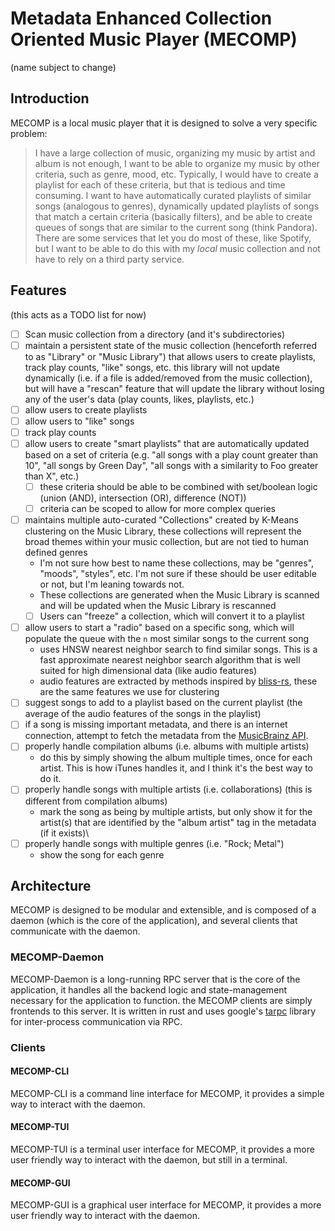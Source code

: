# Metadata Enhanced Collection Oriented Music Player (MECOMP)

(name subject to change)

## Introduction

MECOMP is a local music player that it is designed to solve a very specific problem:

> I have a large collection of music, organizing my music by artist and album is not enough, I want to be able to organize my music by other criteria, such as genre, mood, etc. Typically, I would have to create a playlist for each of these criteria, but that is tedious and time consuming. I want to have automatically curated playlists of similar songs (analogous to genres), dynamically updated playlists of songs that match a certain criteria (basically filters), and be able to create queues of songs that are similar to the current song (think Pandora).
> There are some services that let you do most of these, like Spotify, but I want to be able to do this with my *local* music collection and not have to rely on a third party service.

## Features

(this acts as a TODO list for now)

- [ ] Scan music collection from a directory (and it's subdirectories)
- [ ] maintain a persistent state of the music collection (henceforth referred to as "Library" or "Music Library") that allows users to create playlists, track play counts, "like" songs, etc.
  this library will not update dynamically (i.e. if a file is added/removed from the music collection), but will have a "rescan" feature that will update the library without losing any of the user's data (play counts, likes, playlists, etc.)
- [ ] allow users to create playlists
- [ ] allow users to "like" songs
- [ ] track play counts
- [ ] allow users to create "smart playlists" that are automatically updated based on a set of criteria (e.g. "all songs with a play count greater than 10", "all songs by Green Day", "all songs with a similarity to Foo greater than X", etc.)
  - [ ] these criteria should be able to be combined with set/boolean logic (union (AND), intersection (OR), difference (NOT))
  - [ ] criteria can be scoped to allow for more complex queries
- [ ] maintains multiple auto-curated "Collections" created by K-Means clustering on the Music Library, these collections will represent the broad themes within your music collection, but are not tied to human defined genres
  - I'm not sure how best to name these collections, may be "genres", "moods", "styles", etc. I'm not sure if these should be user editable or not, but I'm leaning towards not.
  - These collections are generated when the Music Library is scanned and will be updated when the Music Library is rescanned
  - [ ] Users can "freeze" a collection, which will convert it to a playlist
- [ ] allow users to start a "radio" based on a specific song, which will populate the queue with the `n` most similar songs to the current song
  - uses HNSW nearest neighbor search to find similar songs. This is a fast approximate nearest neighbor search algorithm that is well suited for high dimensional data (like audio features)
  - audio features are extracted by methods inspired by [bliss-rs](https://github.com/Polochon-street/bliss-rs), these are the same features we use for clustering
- [ ] suggest songs to add to a playlist based on the current playlist (the average of the audio features of the songs in the playlist)
- [ ] if a song is missing important metadata, and there is an internet connection, attempt to fetch the metadata from the [MusicBrainz API](https://musicbrainz.org/doc/MusicBrainz_API).
- [ ] properly handle compilation albums (i.e. albums with multiple artists)
  - do this by simply showing the album multiple times, once for each artist. This is how iTunes handles it, and I think it's the best way to do it.
- [ ] properly handle songs with multiple artists (i.e. collaborations) (this is different from compilation albums)
  - mark the song as being by multiple artists, but only show it for the artist(s) that are identified by the "album artist" tag in the metadata (if it exists)\
- [ ] properly handle songs with multiple genres (i.e. "Rock; Metal")
  - show the song for each genre

## Architecture

MECOMP is designed to be modular and extensible, and is composed of a daemon (which is the core of the application), and several clients that communicate with the daemon.

### MECOMP-Daemon

MECOMP-Daemon is a long-running RPC server that is the core of the application, it handles all the backend logic and state-management necessary for the application to function. the MECOMP clients are simply frontends to this server. It is written in rust and uses google's [tarpc](https://github.com/google/tarpc) library for inter-process communication via RPC.

### Clients

#### MECOMP-CLI

MECOMP-CLI is a command line interface for MECOMP, it provides a simple way to interact with the daemon.

#### MECOMP-TUI

MECOMP-TUI is a terminal user interface for MECOMP, it provides a more user friendly way to interact with the daemon, but still in a terminal.

#### MECOMP-GUI

MECOMP-GUI is a graphical user interface for MECOMP, it provides a more user friendly way to interact with the daemon.
